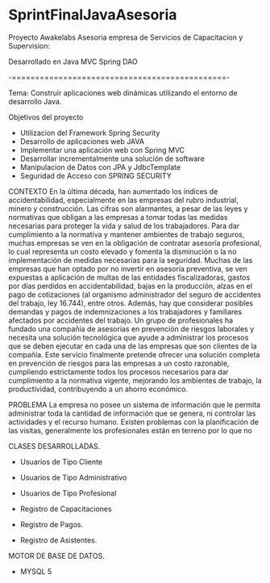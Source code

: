 # SprintFinalJavaAsesoria


Proyecto Awakelabs  Asesoria empresa de Servicios de Capacitacion y Supervision:

Desarrollado en Java MVC Spring DAO

-==============================================-


Tema:
Construir aplicaciones web dinámicas utilizando el entorno de desarrollo Java.

Objetivos del proyecto
- Utilizacion del Framework Spring Security
- Desarrollo de aplicaciones web JAVA
- Implementar una aplicación web con Spring MVC
- Desarrollar incrementalmente una solución de software
- Manipulacion de Datos con JPA y JdbcTemplate
- Seguridad de Acceso con SPRING SECURITY

CONTEXTO
En la última década, han aumentado los índices de accidentabilidad, especialmente en las empresas del rubro industrial,
minero y construcción. Las cifras son alarmantes, a pesar de las leyes y normativas que obligan a las empresas a tomar todas las medidas necesarias para proteger la vida 
y salud de los trabajadores. Para dar cumplimiento a la normativa y mantener ambientes de trabajo seguros, muchas empresas se ven en la obligación de contratar 
asesoría profesional, lo cual representa un costo elevado y fomenta la disminución o la no implementación de medidas necesarias para la seguridad. Muchas de las empresas que han optado 
por no invertir en asesoría preventiva, se ven expuestas a aplicación de multas de las entidades fiscalizadoras, gastos por días perdidos en accidentabilidad, 
bajas en la producción, alzas en el pago de cotizaciones (al organismo administrador del seguro de accidentes del trabajo, ley 16.744), entre otros. Además, hay que 
considerar posibles demandas y pagos de indemnizaciones a los trabajadores y familiares afectados por accidentes del trabajo.
Un grupo de profesionales ha fundado una compañía de asesorías en prevención de riesgos laborales y necesita una solución tecnológica que ayude a administrar los procesos que 
se deben ejecutar en cada una de las empresas que son clientes de la compañía. Este servicio finalmente pretende ofrecer una solución completa en prevención de riesgos 
para las empresas a un costo razonable, cumpliendo estrictamente todos los procesos necesarios para dar cumplimiento a la normativa vigente, 
mejorando los ambientes de trabajo, la productividad, contribuyendo a un ahorro económico.

PROBLEMA
La empresa no posee un sistema de información que le permita administrar toda la cantidad de información que se genera, ni controlar las actividades 
y el recurso humano. Existen problemas con la planificación de las visitas, generalmente los profesionales están en terreno por lo que no



CLASES DESARROLLADAS.


- Usuarios de Tipo Cliente
- Usuarios de Tipo Administrativo
- Usuarios de Tipo Profesional

- Registro de Capacitaciones
- Registro de Pagos.
- Registro de Asistentes.


MOTOR DE BASE DE DATOS.
- MYSQL 5
 
